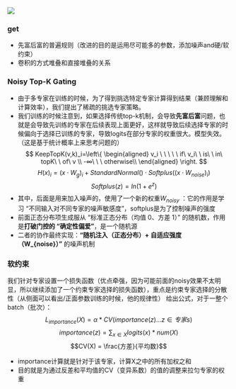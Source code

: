 ![](file-20250930164322441.png)

### get
- 先富后富的普遍规则（改进的目的是运用尽可能多的参数，添加噪声and硬/软约束）
- 卷积的方式堆叠和直接堆叠的关系

### Noisy Top-K Gating
- 由于多专家在训练的时候，为了得到挑选特定专家计算得到结果（兼顾理解和计算效率），我们提出了稀疏的挑选专家策略。
- 我们训练的时候注意到，如果选择传统top-k机制，会导致**先富后富**问题，也就是会导致先训练的专家在后续表现上面更好，这样就导致后续选择专家的时候偏向于选择已训练的专家，导致logits在部分专家的权重很大。模型失效。（这是基于统计概率上来思考问题的）
$$ KeepTopK(v,k)_i=\left\{
\begin{aligned}
v_i \ \ \ \ \ if\ v_i\ \  is\ \  in\ topK\ \ of\ v \\
-∞\ \ \ otherwise\\
\end{aligned}
\right.
$$
$$H(x)_i​=(x⋅W_g​)_i​+StandardNormal()⋅Softplus((x⋅W_{noise}​)_i​)$$
$$  
Softplus(z)=ln(1+e^z)$$
- 其中，后面是用来加入噪声的，使用了一个新的权重$W_{noisy}$ ：它的作用是学习 “不同输入对不同专家的噪声敏感度”，softplus是为了控制噪声的强度
- 前面正态分布项生成服从 “标准正态分布（均值 0、方差 1）” 的随机数，作用是**打破门控的 “确定性偏爱”**，是一个随机源
- 二者的协作最终实现：**“随机注入（正态分布）+ 自适应强度（W_{noise}）”** 的噪声机制


### 软约束
我们针对专家设置一个损失函数（优点牵强，因为可能前面的noisy效果不太明显，所以继续添加了一个约束专家选择的损失函数），重点是约束专家选择的分散性（从侧面可以看出/正面参数训练的时候，他的规律性）
给出公式，对于一整个batch（批次）：
$$L_{importance}(X) = \alpha * CV(importance(z)...z∈专家s)$$
$$importance(z) = \sum_{x∈X}{logits(x) * num(X)}$$
$$CV(X) = \frac{方差}{平均数}$$
- importance计算就是针对于该专家，计算X之中的所有加权之和
- 目的就是为通过反差和平均值的CV（变异系数）的值的调整来拉匀专家的权重

